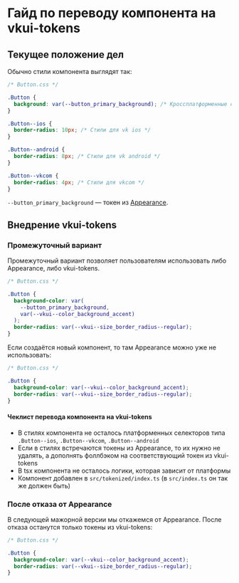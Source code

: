 # Гайд по переводу компонента на vkui-tokens

## Текущее положение дел

Обычно стили компонента выглядят так:

```css
/* Button.css */

.Button {
  background: var(--button_primary_background); /* Кроссплатформенные стили */
}

.Button--ios {
  border-radius: 10px; /* Стили для vk ios */
}

.Button--android {
  border-radius: 8px; /* Стили для vk android */
}

.Button--vkcom {
  border-radius: 4px; /* Стили для vkcom */
}
```

`--button_primary_background` — токен из [Appearance](https://github.com/VKCOM/Appearance).

## Внедрение vkui-tokens

### Промежуточный вариант

Промежуточный вариант позволяет пользователям использовать либо Appearance, либо vkui-tokens.

```css
/* Button.css */

.Button {
  background-color: var(
    --button_primary_background,
    var(--vkui--color_background_accent)
  );
  border-radius: var(--vkui--size_border_radius--regular);
}
```

Если создаётся новый компонент, то там Appearance можно уже не использовать:

```css
/* Button.css */

.Button {
  background-color: var(--vkui--color_background_accent);
  border-radius: var(--vkui--size_border_radius--regular);
}
```

#### Чеклист перевода компонента на vkui-tokens

- В стилях компонента не осталось платформенных селекторов типа `.Button--ios`, `.Button--vkcom`, `.Button--android`
- Если в стилях встречаются токены из Appearance, то их нужно не удалять, а дополнять фоллбэком на соответствующий токен из vkui-tokens
- В tsx компонента не осталось логики, которая зависит от платформы
- Компонент добавлен в `src/tokenized/index.ts` (в `src/index.ts` он так же должен быть)

### После отказа от Appearance

В следующей мажорной версии мы откажемся от Appearance. После отказа останутся только токены из vkui-tokens:

```css
/* Button.css */

.Button {
  background-color: var(--vkui--color_background_accent);
  border-radius: var(--vkui--size_border_radius--regular);
}
```
